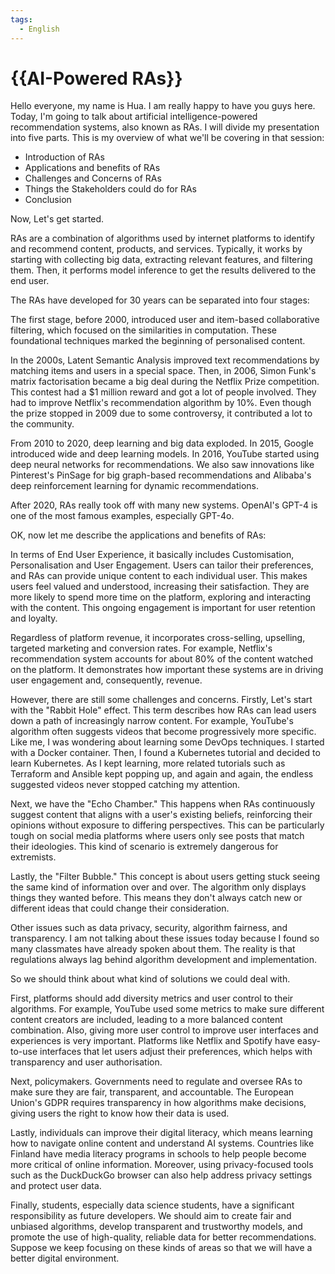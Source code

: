 ```yaml
---
tags:
  - English
---
```

# {{AI-Powered RAs}}



Hello everyone, my name is Hua. I am really happy to have you guys here. Today, I'm going to talk about artificial intelligence-powered recommendation systems, also known as RAs. I will divide my presentation into five parts. This is my overview of what we'll be covering in that session:

- Introduction of RAs
- Applications and benefits of RAs
- Challenges and Concerns of RAs
- Things the Stakeholders could do for RAs
- Conclusion

Now, Let's get started.

RAs are a combination of algorithms used by internet platforms to identify and recommend content, products, and services. Typically, it works by starting with collecting big data, extracting relevant features, and filtering them. Then, it performs model inference to get the results delivered to the end user. 

The RAs have developed for 30 years can be separated into four stages:

The first stage, before 2000, introduced user and item-based collaborative filtering, which focused on the similarities in computation. These foundational techniques marked the beginning of personalised content.

In the 2000s, Latent Semantic Analysis improved text recommendations by matching items and users in a special space. Then, in 2006, Simon Funk's matrix factorisation became a big deal during the Netflix Prize competition. This contest had a $1 million reward and got a lot of people involved. They had to improve Netflix's recommendation algorithm by 10%. Even though the prize stopped in 2009 due to some controversy, it contributed a lot to the community.

From 2010 to 2020, deep learning and big data exploded. In 2015, Google introduced wide and deep learning models. In 2016, YouTube started using deep neural networks for recommendations. We also saw innovations like Pinterest's PinSage for big graph-based recommendations and Alibaba's deep reinforcement learning for dynamic recommendations.

After 2020, RAs really took off with many new systems. OpenAI's GPT-4 is one of the most famous examples, especially GPT-4o.

OK, now let me describe the applications and benefits of RAs:

In terms of End User Experience, it basically includes Customisation, Personalisation and User Engagement. Users can tailor their preferences, and RAs can provide unique content to each individual user. This makes users feel valued and understood, increasing their satisfaction. They are more likely to spend more time on the platform, exploring and interacting with the content. This ongoing engagement is important for user retention and loyalty.

Regardless of platform revenue, it incorporates cross-selling, upselling, targeted marketing and conversion rates. For example, Netflix's recommendation system accounts for about 80% of the content watched on the platform. It demonstrates how important these systems are in driving user engagement and, consequently, revenue.

However, there are still some challenges and concerns. Firstly, Let's start with the "Rabbit Hole" effect. This term describes how RAs can lead users down a path of increasingly narrow content. For example, YouTube's algorithm often suggests videos that become progressively more specific. Like me, I was wondering about learning some DevOps techniques. I started with a Docker container. Then, I found a Kubernetes tutorial and decided to learn Kubernetes. As I kept learning, more related tutorials such as Terraform and Ansible kept popping up, and again and again, the endless suggested videos never stopped catching my attention.

Next, we have the "Echo Chamber." This happens when RAs continuously suggest content that aligns with a user's existing beliefs, reinforcing their opinions without exposure to differing perspectives. This can be particularly tough on social media platforms where users only see posts that match their ideologies. This kind of scenario is extremely dangerous for extremists.

Lastly, the "Filter Bubble." This concept is about users getting stuck seeing the same kind of information over and over. The algorithm only displays things they wanted before. This means they don't always catch new or different ideas that could change their consideration.

Other issues such as data privacy, security, algorithm fairness, and transparency. I am not talking about these issues today because I found so many classmates have already spoken about them. The reality is that regulations always lag behind algorithm development and implementation.

So we should think about what kind of solutions we could deal with.

First, platforms should add diversity metrics and user control to their algorithms. For example, YouTube used some metrics to make sure different content creators are included, leading to a more balanced content combination. Also, giving more user control to improve user interfaces and experiences is very important. Platforms like Netflix and Spotify have easy-to-use interfaces that let users adjust their preferences, which helps with transparency and user authorisation.

Next, policymakers. Governments need to regulate and oversee RAs to make sure they are fair, transparent, and accountable. The European Union's GDPR requires transparency in how algorithms make decisions, giving users the right to know how their data is used. 

Lastly, individuals can improve their digital literacy, which means learning how to navigate online content and understand AI systems. Countries like Finland have media literacy programs in schools to help people become more critical of online information. Moreover, using privacy-focused tools such as the DuckDuckGo browser can also help address privacy settings and protect user data.

Finally, students, especially data science students, have a significant responsibility as future developers. We should aim to create fair and unbiased algorithms, develop transparent and trustworthy models, and promote the use of high-quality, reliable data for better recommendations. Suppose we keep focusing on these kinds of areas so that we will have a better digital environment.
